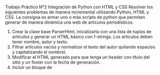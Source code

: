 Trabajo Práctico N°2
Integración de Python con HTML y CSS
Resolver los siguientes problemas de manera incremental utilizando Python, HTML y CSS.
La consigna es armar uno o más scripts de python que permitan generar de manera
dinámica una web de artículos periodísticos.


1) Crear la clase base ParserHtml, inicializarla con una lista de tuplas de artículos y
generar un HTML básico con f-strings. Los artículos deben tener nombre, autor y
texto.
2) Filtrar artículos vacíos y normalizar el texto del autor quitando espacios y
capitalizando el nombre).
3) Modificar el HTML generado para que tenga un header con título del sitio y un
footer con la fecha de generación.
4) Incluir un bloque de <style> dentro del <head> para aplicar estilos simples como
colores, márgenes y tipografía básica.
5) Separar los artículos por autor usando encabezados <h3>, generando una sección
por autor con sus artículos debajo.
6) Incluir al comienzo de la página un índice con enlaces a cada autor usando anchors
internos (<a href="#autor-nombre">…</a>).
7) Reemplazar las tuplas por objetos de una clase Articulo con atributos titulo,
autor, texto y un método to_html() que devuelva su representación.
8) Agregar un método para filtrar por una palabra clave que devuelva solo los artículos
que contienen esa palabra en el texto.
9) Modificar la representación del artículo para mostrar solo los primeros 300
caracteres de texto, seguido de ….
10) Separar cada artículo en su propia página .html y desde el índice principal linkear a
cada una.
11) Incluir un enlace para volver al índice en cada página de artículo individual.
12) Incorporar Bootstrap en todas las páginas generadas usando un link en el <head>.
Incorporar el sistema de grillas agrupando los artículos de a 3 por fila y modificar la
navbar agregando las clases de bootstrap.
13) Organizar el proyecto en múltiples archivos: uno para la lógica y otro para la
ejecución del programa.
14) Centralizar la generación del pie de página en una función reutilizable, incluyendo el
año actual.
15) Agregar al comienzo del índice una tabla con la cantidad de artículos publicados por
cada autor.
16) Validar que el título y el texto tengan al menos 10 caracteres; si no, lanzar una
excepción personalizada.
17) Crear una lista de letras de la A a la Z que filtre los autores por inicial del apellido.
18) Crear un archivo que use assert para probar métodos clave tanto de la clase
Articulo como ParserHtml.
19) Agregar al final de cada artículo enlaces para navegar al anterior o siguiente artículo
(si existen).
20) Preparar el proyecto para su entrega. Como mínimo, generar un .zip con todos los
archivos, usando un script de python. Opcionalmente, subirlo a un repositorio en
GitHub usando Git.

